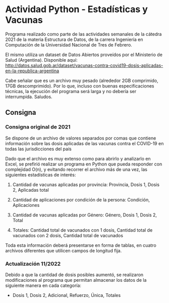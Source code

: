 # Actividad Python - Estadísticas y Vacunas
Programa realizado como parte de las actividades semanales de la cátedra 2021 de la materia Estructura de Datos, de la carrera Ingeniería en Computación de la Universidad Nacional de Tres de Febrero.

El mismo utiliza un dataset de Datos Abiertos proveídos por el Ministerio de Salud (Argentina).
Disponible aquí: <br>
http://datos.salud.gob.ar/dataset/vacunas-contra-covid19-dosis-aplicadas-en-la-republica-argentina

Cabe señalar que es un archivo muy pesado (alrededor 2GB comprimido, 17GB descomprimido). Por lo que, incluso con buenas especificaciones técnicas, la ejecución del programa será larga y no debería ser interrumpida. Saludos.

## Consigna
### Consigna original de 2021
Se dispone de un archivo de valores separados por comas que contiene información sobre las dosis aplicadas de las vacunas contra el COVID-19 en todas las jurisdicciones del país

Dado que el archivo es muy extenso como para abrirlo y analizarlo en Excel, se prefirió realizar un programa en Python que pueda responder con complejidad O(n), y evitando recorrer el archivo más de una vez, las siguientes estadísticas de interés:

1. Cantidad de vacunas aplicadas por provincia:
Provincia, Dosis 1, Dosis 2, Aplicadas total

2. Cantidad de aplicaciones por condición de la persona:
Condición, Aplicaciones

3. Cantidad de vacunas aplicadas por Género:
Género, Dosis 1, Dosis 2, Total

4. Totales:
Cantidad total de vacunados con 1 dosis, Cantidad total de vacunados con 2 dosis, Cantidad total de vacunados


Toda esta información deberá presentarse en forma de tablas, en cuatro archivos diferentes que utilicen campos de longitud fija.

### Actualización 11/2022
Debido a que la cantidad de dosis posibles aumentó, se realizaron modificaciones al programa
que permitan almacenar los datos de la siguiente manera en cada categoría:

* Dosis 1, Dosis 2, Adicional, Refuerzo, Única, Totales
